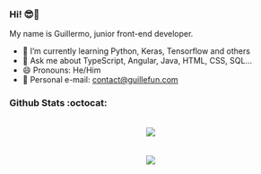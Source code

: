 ### Hi! 😎🤙

My name is Guillermo, junior front-end developer.

- 🌱 I’m currently learning Python, Keras, Tensorflow and others
- 💬 Ask me about TypeScript, Angular, Java, HTML, CSS, SQL...
- 😄 Pronouns: He/Him
- 📩 Personal e-mail: contact@guillefun.com

### Github Stats :octocat:

<br/>
<div align="center"> 
 <img src="https://github-readme-stats.vercel.app/api?username=guillefun&show_icons=true&theme=dracula&hide_title=true">
</div>
<br/>
<br/>
 <div align="center"> 
  <img src="https://github-readme-stats.vercel.app/api/top-langs/?username=guillefun&langs_count=8&show_icons=true&theme=dracula">
</div>

